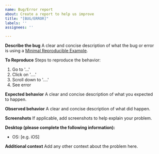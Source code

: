 ```yaml
---
name: Bug/Error report
about: Create a report to help us improve
title: "[BUG/ERROR]"
labels: ''
assignees: ''

---
```


**Describe the bug**
A clear and concise description of what the bug or error is using a [Minimal Reproducible Example](https://en.wikipedia.org/wiki/Minimal_reproducible_example). 

**To Reproduce**
Steps to reproduce the behavior:
1. Go to '...'
2. Click on '....'
3. Scroll down to '....'
4. See error

**Expected behavior**
A clear and concise description of what you expected to happen.

**Observed behavior** 
A clear and concise description of what did happen. 

**Screenshots**
If applicable, add screenshots to help explain your problem.

**Desktop (please complete the following information):**
 - OS: [e.g. iOS]

**Additional context**
Add any other context about the problem here.
